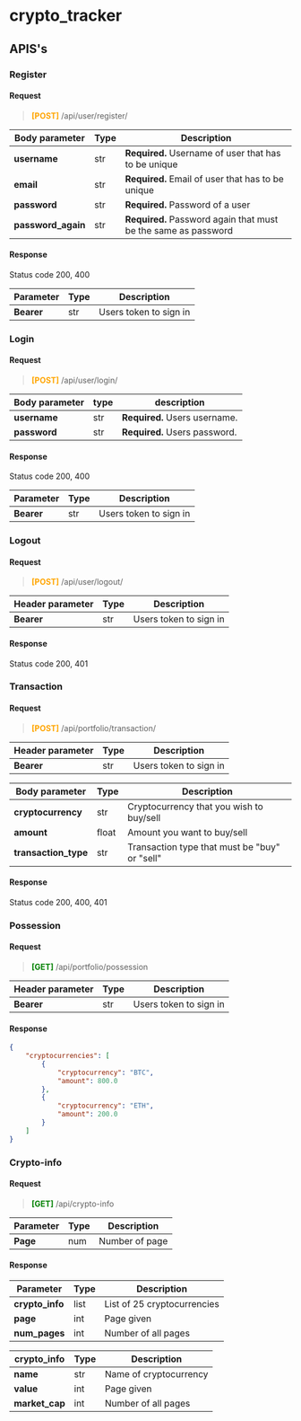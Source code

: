 # crypto_tracker

## APIS's

### Register
#### Request
> <span style="color:orange;"><strong>[POST]</strong></span> /api/user/register/

| Body parameter     | Type | Description                                                     |
|--------------------|------|-----------------------------------------------------------------|
| **username**       | str  | **Required.** Username of user that has to be unique            |
| **email**          | str  | **Required.** Email of user that has to be unique               |
| **password**       | str  | **Required.** Password of a user                                |
| **password_again** | str  | **Required.**  Password again that must be the same as password |

#### Response
 Status code 200, 400

 | Parameter  | Type | Description            |
|------------|------|------------------------|
| **Bearer** | str  | Users token to sign in |

### Login
#### Request
> <span style="color:orange;"><strong>[POST]</strong></span> /api/user/login/

| Body parameter | type | description                   |
|----------------|------|-------------------------------|
| **username**   | str  | **Required.** Users username. |
| **password**   | str  | **Required.** Users password. |

#### Response
 Status code 200, 400

 | Parameter  | Type | Description            |
|------------|------|------------------------|
| **Bearer** | str  | Users token to sign in |


### Logout
#### Request
> <span style="color:orange;"><strong>[POST]</strong></span> /api/user/logout/

 | Header parameter | Type | Description            |
|------------------|------|------------------------|
| **Bearer**       | str  | Users token to sign in |
#### Response
 Status code 200, 401

### Transaction

#### Request
> <span style="color:orange;"><strong>[POST]</strong></span> /api/portfolio/transaction/

 | Header parameter | Type | Description            |
|------------------|------|------------------------|
| **Bearer**       | str  | Users token to sign in |

| Body parameter       | Type  | Description                                   |
|----------------------|-------|-----------------------------------------------|
| **cryptocurrency**   | str   | Cryptocurrency that you wish to buy/sell      |
| **amount**           | float | Amount you want to buy/sell                   |
| **transaction_type** | str   | Transaction type that must be "buy" or "sell" |

#### Response
Status code 200, 400, 401

### Possession
#### Request
> <span style="color:green;"><strong>[GET]</strong></span> /api/portfolio/possession

 | Header parameter | Type | Description            |
|------------------|------|------------------------|
| **Bearer**       | str  | Users token to sign in |

#### Response

```json
{
    "cryptocurrencies": [
        {
            "cryptocurrency": "BTC",
            "amount": 800.0
        }, 
        {
            "cryptocurrency": "ETH",
            "amount": 200.0
        }
    ]
}
```

### Crypto-info
#### Request
> <span style="color:green;"><strong>[GET]</strong></span> /api/crypto-info

 | Parameter | Type | Description    |
|-----------|------|----------------|
| **Page**  | num  | Number of page |

#### Response
| Parameter       | Type | Description                 |
|-----------------|------|-----------------------------|
| **crypto_info** | list | List of 25 cryptocurrencies |
| **page**        | int  | Page given                  |
| **num_pages**   | int  | Number of all pages         |

| crypto_info    | Type | Description            |
|----------------|------|------------------------|
| **name**       | str  | Name of cryptocurrency |
| **value**      | int  | Page given             |
| **market_cap** | int  | Number of all pages    |